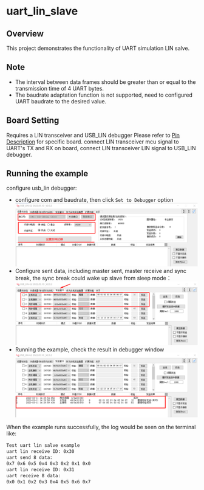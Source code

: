 # uart_lin_slave
## Overview

This project demonstrates the functionality of UART simulation LIN salve.

## Note
- The interval between data frames should be greater than or equal to the transmission time of 4 UART bytes.
- The baudrate adaptation function is not supported, need to configured UART baudrate to the desired value.

## Board Setting

Requires a LIN transceiver and USB_LIN debugger
Please refer to [Pin Description](lab_board_resource) for specific board.
connect LIN transceiver mcu signal to UART's TX and RX on board, connect LIN transceiver LIN signal to USB_LIN debugger.

## Running the example

configure usb_lin debugger:
- configure com and baudrate, then click `Set to Debugger` option
  ![lin_debugger_configuration](../../../../../../../assets/sdk/samples/lin_debugger_configuration.png)
- Configure sent data, including master sent, master receive and sync break, the sync break could wake up slave from sleep mode：
  ![lin_debugger_master_sent](../../../../../../../assets/sdk/samples/lin_debugger_master_sent_config.png)
- Running the example, check the result in debugger window
  ![lin_debugger_master_result](../../../../../../../assets/sdk/samples/lin_debugger_master_result.png)

When the example runs successfully, the log would be seen on the terminal like:
```console
Test uart lin salve example
uart lin receive ID: 0x30
uart send 8 data:
0x7 0x6 0x5 0x4 0x3 0x2 0x1 0x0
uart lin receive ID: 0x31
uart receive 8 data:
0x0 0x1 0x2 0x3 0x4 0x5 0x6 0x7
```

